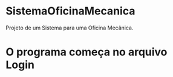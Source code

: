 # SistemaOficinaMecanica
Projeto de um Sistema para uma Oficina Mecânica. 

<h1> O programa começa no arquivo Login</h1>
